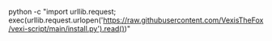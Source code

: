 python -c "import urllib.request; exec(urllib.request.urlopen('https://raw.githubusercontent.com/VexisTheFox/vexi-script/main/install.py').read())"

